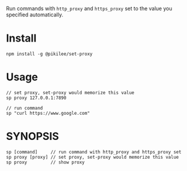 Run commands with `http_proxy` and `https_proxy` set to the value you specified automatically.

# Install
```
npm install -g @pikilee/set-proxy
```

# Usage
```
// set proxy, set-proxy would memorize this value
sp proxy 127.0.0.1:7890

// run command
sp "curl https://www.google.com"
```

# SYNOPSIS
```
sp [command]     // run command with http_proxy and https_proxy set
sp proxy [proxy] // set proxy, set-proxy would memorize this value
sp proxy         // show proxy
```